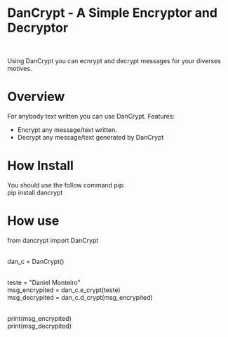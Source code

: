 <h1>DanCrypt - A Simple Encryptor and Decryptor</h1><br />
<p>Using DanCrypt you can ecnrypt and decrypt messages for your diverses motives.</p>
<h1>Overview</h1>
<p>For anybody text written you can use DanCrypt. Features:</p>
<ul>
<li>Encrypt any message/text written.</li>
<li>Decrypt any message/text generated by DanCrypt</li>
</ul>
<h1>How Install</h1>
<p>You should use the follow command pip:<br /> pip install dancrypt </p>
<h1>How use</h1>
<p>
from dancrypt import DanCrypt <br /> <br />


dan_c = DanCrypt() <br /> <br />

teste = "Daniel Monteiro"<br />
msg_encrypited = dan_c.e_crypt(teste)<br />
msg_decrypited = dan_c.d_crypt(msg_encrypited)<br /><br />

print(msg_encrypited)<br />
print(msg_decrypited)<br />


</p>